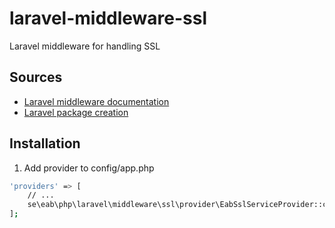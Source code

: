 # laravel-middleware-ssl
Laravel middleware for handling SSL

## Sources
- [Laravel middleware documentation](https://laravel.com/docs/5.6/middleware)
- [Laravel package creation](https://devdojo.com/blog/tutorials/how-to-create-a-laravel-package)

## Installation 
1. Add provider to config/app.php
```bash
'providers' => [
    // ...
    se\eab\php\laravel\middleware\ssl\provider\EabSslServiceProvider::class,
];
```